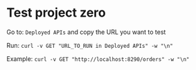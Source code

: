 # Test project zero

Go to: `Deployed APIs` and copy the URL you want to test

Run: `curl -v GET "URL_TO_RUN in Deployed APIs" -w "\n"`

Example: `curl -v GET "http://localhost:8290/orders" -w "\n"`